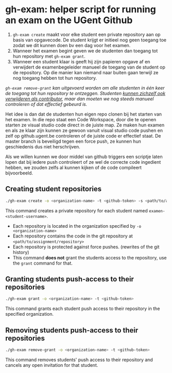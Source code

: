 # gh-exam: helper script for running an exam on the UGent Github

1. `gh-exam create` maakt voor elke student een private repository aan op basis van opgavecode. De student krijgt er initieel nog geen toegang toe zodat we dit kunnen doen bv een dag voor het examen.
2. Wanneer het examen begint geven we de studenten dan toegang tot hun repository met `gh-exam grant`.
3. Wanneer een student klaar is geeft hij zijn papieren opgave af en verwijdert de examenbegeleider manueel de toegang van de student op de repository. Op die manier kan niemand naar buiten gaan terwijl ze nog toegang hebben tot hun repository.

*`gh-exam remove-grant` kan uitgevoerd worden om alle studenten in één keer de toegang tot hun repository te ontzeggen.*
*Studenten [kunnen zichzelf ook verwijderen als contributor](https://help.github.com/articles/removing-yourself-from-a-collaborator-s-repository/), maar dan moeten we nog steeds manueel controleren of dat effectief gebeurd is.*

Het idee is dan dat de studenten hun eigen repo clonen bij het starten van het examen. In die repo staat een Code Workspace, door die te openen starten ze visual studio code direct in de juiste map. Ze maken hun examen en als ze klaar zijn kunnen ze gewoon vanuit visual studio code pushen en zelf op github.ugent.be controleren of de juiste code er effectief staat. De master branch is beveiligd tegen een force push, ze kunnen hun geschiedenis dus niet herschrijven.

Als we willen kunnen we door middel van github triggers een scriptje laten lopen dat bij iedere push controleert of ze wel de correcte code ingedient hebben, we zouden zelfs al kunnen kijken of de code compileert bijvoorbeeld.


## Creating student repositories

```bash
./gh-exam create -o <organization-name> -t <github-token> -s <path/to/assignment/repository>
```

This command creates a private repository for each student named `examen-<student-username>`.

* Each repository is located in the organization specified by `-o <organization-name>`
* Each repository contains the code in the git repository at `<path/to/assignment/repository>`
* Each repository is protected against force pushes. (rewrites of the git history)
* This command **does not** grant the students access to the repository, use the `grant` command for that.


## Granting students push-access to their repositories

```bash
./gh-exam grant -o <organization-name> -t <github-token>
```

This command grants each student push access to their repository in the specified organization.


## Removing students push-access to their repositories

```bash
./gh-exam remove-grant -o <organization-name> -t <github-token>
```

This command removes students' push access to their repository and cancels any open invitation for that student.
